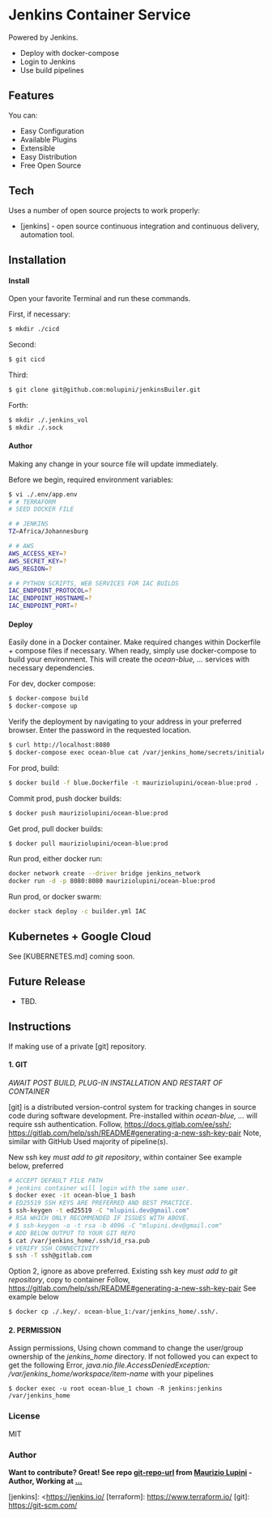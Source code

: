 # Jenkins Container Service

Powered by Jenkins.

  - Deploy with docker-compose 
  - Login to Jenkins
  - Use build pipelines

## Features

You can:
  - Easy Configuration
  - Available Plugins
  - Extensible
  - Easy Distribution
  - Free Open Source
  
## Tech

Uses a number of open source projects to work properly:

* [jenkins] - open source continuous integration and continuous delivery, automation tool.

## Installation

#### Install

Open your favorite Terminal and run these commands.

First, if necessary:
```sh
$ mkdir ./cicd 
```
Second:
```sh
$ git cicd
```
Third:
```sh
$ git clone git@github.com:molupini/jenkinsBuiler.git
```

Forth:
```sh
$ mkdir ./.jenkins_vol
$ mkdir ./.sock
```

#### Author

Making any change in your source file will update immediately.

Before we begin, required environment variables:
```sh
$ vi ./.env/app.env
# # TERRAFORM
# SEED DOCKER FILE

# # JENKINS
TZ=Africa/Johannesburg

# # AWS
AWS_ACCESS_KEY=?
AWS_SECRET_KEY=?
AWS_REGION=?

# # PYTHON SCRIPTS, WEB SERVICES FOR IAC BUILDS 
IAC_ENDPOINT_PROTOCOL=?
IAC_ENDPOINT_HOSTNAME=?
IAC_ENDPOINT_PORT=?
```


#### Deploy

Easily done in a Docker container.
Make required changes within Dockerfile + compose files if necessary. When ready, simply use docker-compose to build your environment.
This will create the *ocean-blue, ...* services with necessary dependencies.

For dev, docker compose:
```sh
$ docker-compose build
$ docker-compose up
```

Verify the deployment by navigating to your address in your preferred browser. Enter the password in the requested location. 
```sh
$ curl http://localhost:8080
$ docker-compose exec ocean-blue cat /var/jenkins_home/secrets/initialAdminPassword
```

For prod, build:
```sh
$ docker build -f blue.Dockerfile -t mauriziolupini/ocean-blue:prod .
```

Commit prod, push docker builds:
```sh
$ docker push mauriziolupini/ocean-blue:prod
```

Get prod, pull docker builds:
```sh
$ docker pull mauriziolupini/ocean-blue:prod
```

Run prod, either docker run:
```sh
docker network create --driver bridge jenkins_network
docker run -d -p 8080:8080 mauriziolupini/ocean-blue:prod
```

Run prod, or docker swarm:
```sh
docker stack deploy -c builder.yml IAC
```


## Kubernetes + Google Cloud

See [KUBERNETES.md] coming soon.


## Future Release

  - TBD.


## Instructions
If making use of a private [git] repository. 

#### 1. GIT
*AWAIT POST BUILD, PLUG-IN INSTALLATION AND RESTART OF CONTAINER*

[git] is a distributed version-control system for tracking changes in source code during software development.
Pre-installed within *ocean-blue, ...* will require ssh authentication. 
Follow, https://docs.gitlab.com/ee/ssh/; https://gitlab.com/help/ssh/README#generating-a-new-ssh-key-pair
Note, similar with GitHub
Used majority of pipeline(s). 

New ssh key *must add to git repository*, within container
See example below, preferred

```sh
# ACCEPT DEFAULT FILE PATH 
# jenkins container will login with the same user. 
$ docker exec -it ocean-blue_1 bash
# ED25519 SSH KEYS ARE PREFERRED AND BEST PRACTICE. 
$ ssh-keygen -t ed25519 -C "mlupini.dev@gmail.com"
# RSA WHICH ONLY RECOMMENDED IF ISSUES WITH ABOVE. 
# $ ssh-keygen -o -t rsa -b 4096 -C "mlupini.dev@gmail.com" 
# ADD BELOW OUTPUT TO YOUR GIT REPO
$ cat /var/jenkins_home/.ssh/id_rsa.pub
# VERIFY SSH CONNECTIVITY 
$ ssh -T ssh@gitlab.com
```

Option 2, ignore as above preferred. 
Existing ssh key *must add to git repository*, copy to container
Follow, https://gitlab.com/help/ssh/README#generating-a-new-ssh-key-pair
See example below 
```sh
$ docker cp ./.key/. ocean-blue_1:/var/jenkins_home/.ssh/.
```

#### 2. PERMISSION
Assign permissions, Using chown command to change the user/group ownership of the *jenkins_home* directory.
If not followed you can expect to get the following Error, *java.nio.file.AccessDeniedException: /var/jenkins_home/workspace/item-name* with your pipelines

```
$ docker exec -u root ocean-blue_1 chown -R jenkins:jenkins /var/jenkins_home
```

### License

MIT


### Author
**Want to contribute? Great! See repo [git-repo-url] from [Maurizio Lupini][mo]    -Author, Working at [...][linkIn]**


   [mo]: <https://github.com/molupini>
   [linkIn]: <https://za.linkedin.com/in/mauriziolupini>
   [git-repo-url]: <git@github.com:molupini/jenkinsBuiler.git>
   [python]: <https://www.python.org/>
   [jenkins]: <https://jenkins.io/
   [terraform]: <https://www.terraform.io/>
   [git]: <https://git-scm.com/>